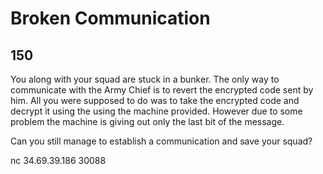 # Broken Communication
## 150

 You along with your squad are stuck in a bunker. The only way to communicate with the Army Chief is to revert the encrypted code sent by him. All you were supposed to do was to take the encrypted code and decrypt it using the using the machine provided. However due to some problem the machine is giving out only the last bit of the message.

Can you still manage to establish a communication and save your squad?

nc 34.69.39.186 30088


